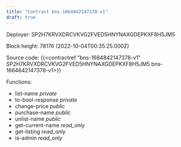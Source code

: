 ```yaml
---
title: "Contract bns-1664842147378-v1"
draft: true
---
```

Deployer: SP2H7KRVXDRCVKVG2FVED5HNYNAXGDEPKXF8H5JM5


 



Block height: 78176 (2022-10-04T00:35:25.000Z)

Source code: {{<contractref "bns-1664842147378-v1" SP2H7KRVXDRCVKVG2FVED5HNYNAXGDEPKXF8H5JM5 bns-1664842147378-v1>}}

Functions:

* list-name _private_
* to-bool-response _private_
* change-price _public_
* purchase-name _public_
* unlist-name _public_
* get-current-name _read_only_
* get-listing _read_only_
* is-admin _read_only_
